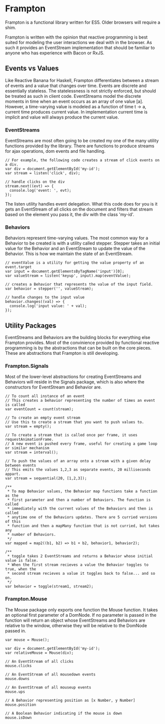 # Frampton

Frampton is a functional library written for ES5. Older browsers will require a shim.

Frampton is written with the opinion that reactive programming is best suited for modeling the user interactions we deal with in the browser. As such it provides an EventStream implementation that should be familiar to anyone who has experience with Bacon or RxJS.


## Events vs Values

Like Reactive Banana for Haskell, Frampton differentiates between a stream of events and a value that changes over time. Events are discrete and essentially stateless. The statelessness is not strictly enforced, but should be treated as such in client code. EventStreams model the discrete moments in time when an event occurs as an array of one value [a]. However, a time-varying value is modeled as a function of time t -> a, current time produces current value. In implementation current time is implicit and value will always produce the current value.


### EventStreams

EventStreams are most often going to be created my one of the many utility functions provided by the library. There are functions to produce streams for ajax operations, dom events and file handling.

```
// For example, the following code creates a stream of click events on a div.
var div = document.getElementById('my-id');
var stream = listen('click', div);

// handle clicks on the div
stream.next((evt) => {
  console.log('event: ', evt);
});
```

The listen utility handles event delegation. What this code does for you is it gets an EventStream of all clicks on the document and filters that stream based on the element you pass it, the div with the class 'my-id'.


### Behaviors

Behaviors represent time-varying values. The most common way for a Behavior to be created is with a utility called stepper. Stepper takes an initial value for the Behavior and an EventStream to update the value of the Behavior. This is how we maintain the state of an EventStream.

```
// eventValue is a utility for getting the value property of an event.target
var input = document.getElementsByTagName('input')[0];
var valueStream = listen('keyup', input).map(eventValue);

// creates a Behavior that represents the value of the input field.
var behavior = stepper('', valueStream);

// handle changes to the input value
behavior.changes((val) => {
  console.log('input value: ' + val);
});
```


## Utility Packages

EventStreams and Behaviors are the building blocks for everything else Frampton provides. Most of the convinience provided by functional reactive programming is by the abstractions that can be built on the core pieces. These are abstractions that Frampton is still developing.


### Frampton.Signals

Most of the lower-level abstractions for creating EventStreams and Behaviors will reside in the Signals package, which is also where the constructors for EventStream and Behavior are.

```
// To count all instance of an event
// This creates a behavior representing the number of times an event is called
var eventCount = count(stream);

// To create an empty event stream
// Use this to create a stream that you want to push values to.
var stream = empty();

// To create a stream that is called once per frame, it uses requestAnimationFrame.
// A new event is pushed every frame, useful for creating a game loop or similar mechanism
var stream = interval();

// To push the values of an array onto a stream with a given delay between events
// This emits the values 1,2,3 as separate events, 20 milliseconds appart.
var stream = sequential(20, [1,2,3]);

/**
 * To map Behavior values, the Behavior map functions take a function as the
 * first parameter and then a number of Behaviors. The function is called
 * immediately with the current values of the Behaviors and then is called
 * anytime one of the Behaviors updates. There are 5 curried versions of this
 * function and then a mapMany function that is not curried, but takes any
 * number of Behaviors.
 */
var mapped = map2((b1, b2) => b1 + b2, behavior1, behavior2);

/**
 * toggle takes 2 EventStreams and returns a Behavior whose initial value is false.
 * When the first stream recieves a value the Behavior toggles to true, when the
 * second stream recieves a value it toggles back to false... and so on.
 */
var behavior = toggle(stream1, stream2);
```


### Frampton.Mouse

The Mouse package only exports one function the Mouse function. It takes an optional first parameter of a DomNode. If no parameter is passed in the function will return an object whose EventStreams and Behaviors are relative to the window, otherwise they will be relative to the DomNode passed in.

```
var mouse = Mouse();

var div = document.getElementById('my-id');
var relativeMouse = Mouse(div);

// An EventStream of all clicks
mouse.clicks

// An EventStream of all mousedown events
mouse.downs

// An EventStream of all mouseup events
mouse.ups

// A Behavior representing position as [x Number, y Number]
mouse.position

// A Boolean Behavior indicating if the mouse is down
mouse.isDown
```